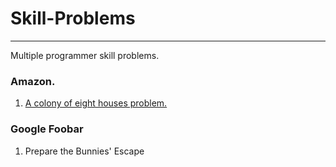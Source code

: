 # Skill-Problems

---

Multiple programmer skill problems.

### Amazon.

1. [A colony of eight houses problem.](https://github.com/Fox-McCloud-MX/skill-problems/tree/master/src/main/java/amazon/test)

### Google Foobar

1. Prepare the Bunnies' Escape